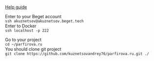 [Help guide](https://beget.com/ru/kb/how-to/web-apps/node-js#)


Enter to your Beget account  
`ssh akuznetsov@akuznetsov.beget.tech`  
Enter to Docker  
`ssh localhost -p 222`  

Go to your project    
`cd ~/parfirova.ru`  
You should clone git project  
`git clone https://github.com/kuznetsovandrey76/parfirova.ru.git ./`  
